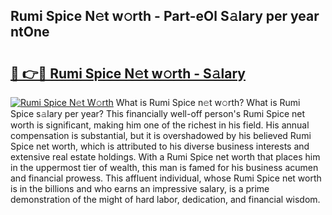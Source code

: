 ## Rumi Spice N𝚎t w𝚘rth - Part-eOl S𝚊lary per year ntOne

# <h2><a href="http://gc3nlhd.nevu.top/?p=Rumi+Spice">🔗 👉🔴 Rumi Spice N𝚎t w𝚘rth - S𝚊lary</a></h2>

[![Rumi Spice N𝚎t W𝚘rth](https://i.imgur.com/Oavwk0R.jpeg)](http://gc3nlhd.nevu.top/?p=Rumi+Spice)
What is Rumi Spice n𝚎t w𝚘rth? What is Rumi Spice s𝚊lary per year?
This financially well-off person's Rumi Spice net worth is significant, making him one of the richest in his field. His annual compensation is substantial, but it is overshadowed by his believed Rumi Spice net worth, which is attributed to his diverse business interests and extensive real estate holdings. With a Rumi Spice net worth that places him in the uppermost tier of wealth, this man is famed for his business acumen and financial prowess. This affluent individual, whose Rumi Spice net worth is in the billions and who earns an impressive salary, is a prime demonstration of the might of hard labor, dedication, and financial wisdom.
